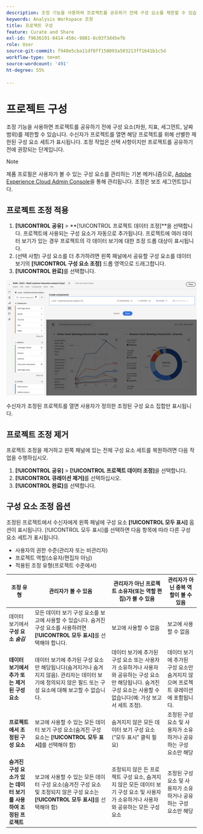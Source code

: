 ```yaml
---
description: 조정 기능을 사용하여 프로젝트를 공유하기 전에 구성 요소를 제한할 수 있습니다.
keywords: Analysis Workspace 조정
title: 프로젝트 구성
feature: Curate and Share
exl-id: f9636191-8414-458c-9881-8c03f3d45efb
role: User
source-git-commit: f940e5cba11df0ff158093a503213ff1641b1c5d
workflow-type: tm+mt
source-wordcount: '491'
ht-degree: 55%

---
```


# 프로젝트 구성

조정 기능을 사용하면 프로젝트를 공유하기 전에 구성 요소(차원, 지표, 세그먼트, 날짜 범위)를 제한할 수 있습니다. 수신자가 프로젝트를 열면 해당 프로젝트를 위해 선별한 제한된 구성 요소 세트가 표시됩니다. 조정 작업은 선택 사항이지만 프로젝트를 공유하기 전에 권장되는 단계입니다.

>[!NOTE]
> 제품 프로필은 사용자가 볼 수 있는 구성 요소를 관리하는 기본 메커니즘으로, [Adobe Experience Cloud Admin Console](https://experienceleague.adobe.com/en/docs/core-services/interface/administration/admin-tool-experience-cloud)을 통해 관리됩니다. 조정은 보조 세그먼트입니다.

## 프로젝트 조정 적용

1. **[!UICONTROL 공유]** > **[!UICONTROL 프로젝트 데이터 조정]**을 선택합니다.
프로젝트에 사용되는 구성 요소가 자동으로 추가됩니다.
프로젝트에 여러 데이터 보기가 있는 경우 프로젝트의 각 데이터 보기에 대한 조정 드롭 대상이 표시됩니다.
1. (선택 사항) 구성 요소를 더 추가하려면 왼쪽 패널에서 공유할 구성 요소를 데이터 보기의 **[!UICONTROL 구성 요소 조정]** 드롭 영역으로 드래그합니다.
1. **[!UICONTROL 완료]**&#x200B;를 선택합니다.

<!--
Curation can also be applied from the [!UICONTROL Share] menu by selecting **[!UICONTROL Curate and Share]**. This option automatically curates the project to the components in use in the project. You can add additional components following the steps above.
-->

![프로젝트에서 사용 중인 구성 요소를 보여 주는 구성 요소 조정 창.](assets/curation-field.png)

수신자가 조정된 프로젝트를 열면 사용자가 정의한 조정된 구성 요소 집합만 표시됩니다.


## 프로젝트 조정 제거

프로젝트 조정을 제거하고 왼쪽 패널에 있는 전체 구성 요소 세트를 복원하려면 다음 작업을 수행하십시오.

1. **[!UICONTROL 공유]** > **[!UICONTROL 프로젝트 데이터 조정]**&#x200B;을 선택합니다.
1. **[!UICONTROL 큐레이션 제거]**&#x200B;를 선택하십시오.
1. **[!UICONTROL 완료]**&#x200B;를 선택합니다.

## 구성 요소 조정 옵션

조정된 프로젝트에서 수신자에게 왼쪽 패널에 구성 요소 **[!UICONTROL 모두 표시]** 옵션이 표시됩니다. [!UICONTROL 모두 표시]를 선택하면 다음 항목에 따라 다른 구성 요소 세트가 표시됩니다.

* 사용자의 권한 수준(관리자 또는 비관리자)
* 프로젝트 역할(소유자/편집자 아님)
* 적용된 조정 유형(프로젝트 수준에서)

| 조정 유형 | 관리자가 볼 수 있음 | 관리자가 아닌 프로젝트 소유자(또는 역할 편집)가 볼 수 있음 | 관리자가 아닌 중복 역할이 볼 수 있음 |
| --- | --- | --- | --- |
| 데이터 보기에서 **구성 요소 *숨김*** | 모든 데이터 보기 구성 요소를 보고에 사용할 수 있습니다. 숨겨진 구성 요소를 사용하려면 **[!UICONTROL 모두 표시]**&#x200B;를 선택해야 합니다. | 보고에 사용할 수 없음 | 보고에 사용할 수 없음 |
| **데이터 보기에서 추가 또는 제거된 구성 요소** | 데이터 보기에 추가된 구성 요소만 해당됩니다(숨겨지거나 숨겨지지 않음). 관리자는 데이터 보기에 정의되지 않은 필드 또는 구성 요소에 대해 보고할 수 없습니다. | 데이터 보기에 추가된 구성 요소 또는 사용자가 소유하거나 사용자와 공유하는 구성 요소만 해당됩니다. 숨겨진 구성 요소는 사용할 수 없습니다(예: 가상 보고서 세트 조정). | 데이터 보기에 추가된 구성 요소만 숨겨지지 않으며 프로젝트 큐레이션에 포함됩니다. |
| **프로젝트에서 조정된 구성 요소** | 보고에 사용할 수 있는 모든 데이터 보기 구성 요소(숨겨진 구성 요소는 **[!UICONTROL 모두 표시]**&#x200B;를 선택해야 함) | 숨겨지지 않은 모든 데이터 보기 구성 요소(“모두 표시” 클릭 필요) | 조정된 구성 요소 및 사용자가 소유하거나 공유하는 구성 요소만 해당 |
| **숨겨진 구성 요소가 있는 데이터 보기를 사용하여 조정된 프로젝트** | 보고에 사용할 수 있는 모든 데이터 구성 요소(숨겨진 구성 요소 및 조정되지 않은 구성 요소는 **[!UICONTROL 모두 표시]**&#x200B;를 선택해야 함) | 조정되지 않은 든 프로젝트 구성 요소, 숨겨지지 않은 모든 데이터 보기 구성 요소 및 사용자가 소유하거나 사용자와 공유하는 모든 구성 요소 | 조정된 구성 요소 및 사용자가 소유하거나 공유하는 구성 요소만 해당 |
